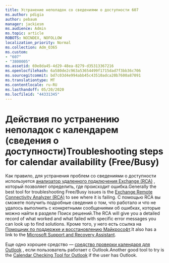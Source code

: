 ```yaml
---
title: Устранение неполадок со сведениями о доступности 607
ms.author: pdigia
author: pebaum
manager: jackiesm
ms.audience: Admin
ms.topic: article
ROBOTS: NOINDEX, NOFOLLOW
localization_priority: Normal
ms.collection: Adm_O365
ms.custom:
- "607"
- "3800005"
ms.assetid: 69e8da45-4d29-48ea-8279-d35313367216
ms.openlocfilehash: 6a580de2c963a53654499f1715dad7f3bb36c706
ms.sourcegitcommit: bd7c03d4e994abb45c43510adca20b7600a87091
ms.translationtype: MT
ms.contentlocale: ru-RU
ms.lasthandoff: 05/20/2020
ms.locfileid: "44331345"
---
```

# <a name="troubleshooting-steps-for-calendar-availability-freebusy"></a><span data-ttu-id="93d8d-102">Действия по устранению неполадок с календарем (сведения о доступности)</span><span class="sxs-lookup"><span data-stu-id="93d8d-102">Troubleshooting steps for calendar availability (Free/Busy)</span></span>

<span data-ttu-id="93d8d-103">Как правило, для устранения проблем со сведениями о доступности используется [анализатор удаленного подключения Exchange (RCA)](https://testconnectivity.microsoft.com/Default.aspx?testId=freeBusy) , который позволяет определить, где происходит ошибка.</span><span class="sxs-lookup"><span data-stu-id="93d8d-103">Generally the best tool for troubleshooting Free/Busy issues is the [Exchange Remote Connectivity Analyzer (RCA)](https://testconnectivity.microsoft.com/Default.aspx?testId=freeBusy) to see where it is failing.</span></span> <span data-ttu-id="93d8d-104">С помощью RCA вы сможете получить подробные сведения о том, что работало и что не удалось выполнить с конкретными сообщениями об ошибках, которые можно найти в разделе Поиск решений.</span><span class="sxs-lookup"><span data-stu-id="93d8d-104">The RCA will give you a detailed record of what worked and what failed with specific error messages you can look up to find solutions.</span></span> <span data-ttu-id="93d8d-105">Кроме того, у него есть ссылка на [Помощник по поддержке и восстановлению Майкрософт](https://diagnostics.office.com/).</span><span class="sxs-lookup"><span data-stu-id="93d8d-105">It also has a link to the [Microsoft Support and Recovery Assistant](https://diagnostics.office.com/).</span></span>

<span data-ttu-id="93d8d-106">Еще одно хорошее средство — [средство проверки календаря для Outlook](https://www.microsoft.com/download/details.aspx?id=28786) , если пользователь работает с Outlook.</span><span class="sxs-lookup"><span data-stu-id="93d8d-106">Another good tool to try is the [Calendar Checking Tool for Outlook](https://www.microsoft.com/download/details.aspx?id=28786) if the user has Outlook.</span></span>
